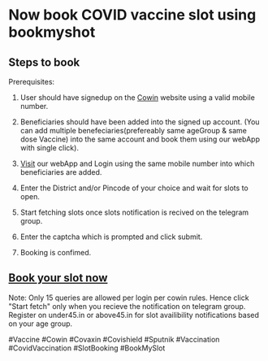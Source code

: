 # Now book COVID vaccine slot using bookmyshot

## Steps to book

Prerequisites:
1. User should have signedup on the <a href="https://selfregistration.cowin.gov.in/">Cowin</a> website using a valid mobile number.
2. Beneficiaries should have been added into the signed up account. (You can add multiple benefeciaries(prefereably same ageGroup & same dose Vaccine) into the same account and book them using our webApp with single click).

3. <a href="https://bookmyshot.netlify.app">Visit</a> our webApp and Login using the same mobile number into which beneficiaries are added.
4. Enter the District and/or Pincode of your choice and wait for slots to open.
5. Start fetching slots once slots notification is recived on the telegram group.
6. Enter the captcha which is prompted and click submit.

7. Booking is confimed.


## <a href="https://bookmyshot.netlify.app">Book your slot now</a>


Note: Only 15 queries are allowed per login per cowin rules. Hence click "Start fetch" only when you recieve the notification on telegram group.
Register on under45.in or above45.in for slot availibility notifications based on your age group.

#Vaccine #Cowin #Covaxin #Covishield #Sputnik #Vaccination #CovidVaccination #SlotBooking #BookMySlot
